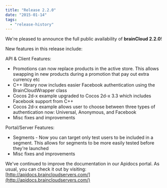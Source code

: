 ```yaml
---
title: "Release 2.2.0"
date: "2015-01-14"
tags: 
  - "release-history"
---
```


We're pleased to announce the full public availability of **brainCloud 2.2.0**!

New features in this release include:

API & Client Features:

- Promotions can now replace products in the active store. This allows swapping in new products during a promotion that pay out extra currency etc
- C++ library now includes easier Facebook authentication using the BrainCloudWrapper class
- Cocos 2d-x example upgraded to Cocos 2d-x 3.3 which includes Facebook support from C++
- Cocos 2d-x example allows user to choose between three types of authentication now: Universal, Anonymous, and Facebook
- Misc fixes and improvements

Portal/Server Features:

- Segments - Now you can target only test users to be included in a segment. This allows for segments to be more easily tested before they're launched
- Misc fixes and improvements

We've continued to improve the documentation in our Apidocs portal. As usual, you can check it out by visiting: [http://apidocs.braincloudservers.com/](http://apidocs.braincloudservers.com/)
